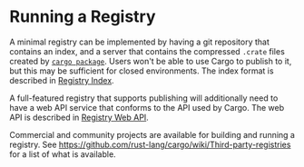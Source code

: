 # Running a Registry

A minimal registry can be implemented by having a git repository that contains
an index, and a server that contains the compressed `.crate` files created by
[`cargo package`]. Users won't be able to use Cargo to publish to it, but this
may be sufficient for closed environments. The index format is described in
[Registry Index].

A full-featured registry that supports publishing will additionally need to
have a web API service that conforms to the API used by Cargo. The web API is
described in [Registry Web API].

Commercial and community projects are available for building and running a
registry. See <https://github.com/rust-lang/cargo/wiki/Third-party-registries>
for a list of what is available.

[Registry Web API]: registry-web-api.md
[Registry Index]: registry-index.md
[`cargo publish`]: ../commands/cargo-publish.md
[`cargo package`]: ../commands/cargo-package.md
